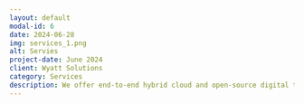 ```yaml
---
layout: default
modal-id: 6
date: 2024-06-28
img: services_1.png
alt: Servies
project-date: June 2024
client: Wyatt Solutions
category: Services
description: We offer end-to-end hybrid cloud and open-source digital transformation abd software development services that drive innovation, reliability and efficiency, even for highly customized or data-intensive applications. Our comprehensive services include team training, technical documentation, and custom solutions designed to help you thrive and scale in the ever-evolving tech landscape. <a href="https://github.com/Apress/mlops-lifecycle-toolkit" target="_blank">Read More</a> 
---
```


